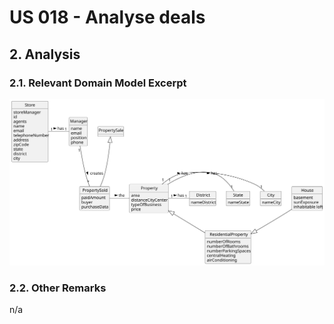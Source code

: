 # US 018 - Analyse deals 

## 2. Analysis

### 2.1. Relevant Domain Model Excerpt 

![Domain Model](svg/us018-domain-model.svg)

### 2.2. Other Remarks

n/a